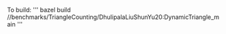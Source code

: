 To build:
'''
bazel build //benchmarks/TriangleCounting/DhulipalaLiuShunYu20:DynamicTriangle_main
'''